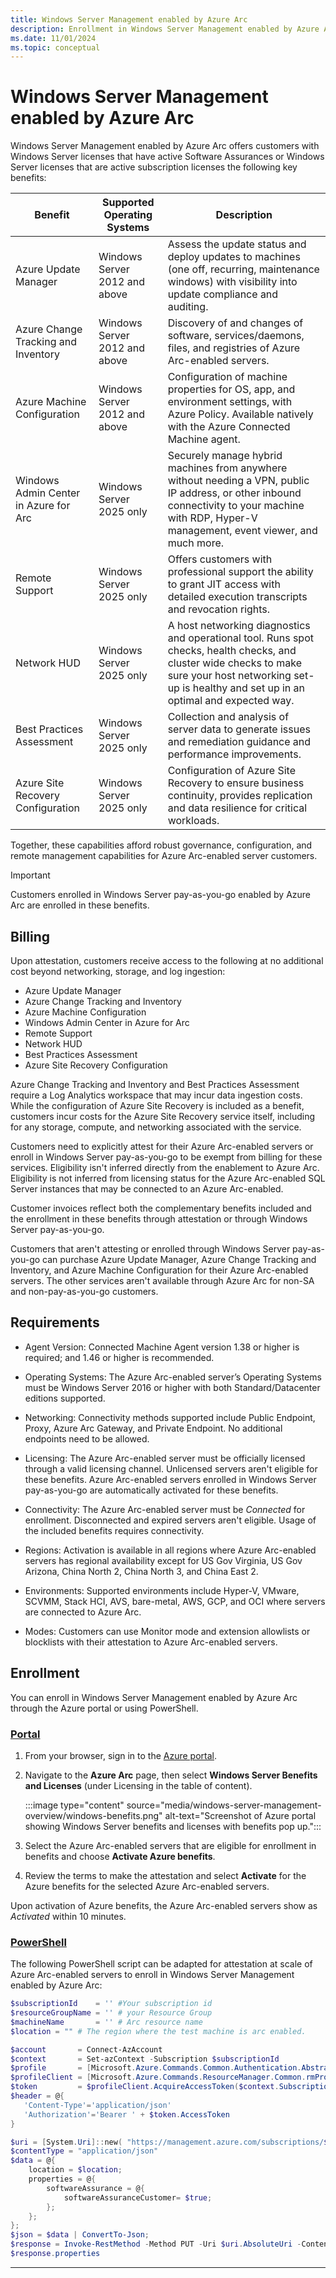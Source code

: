 ```yaml
---
title: Windows Server Management enabled by Azure Arc
description: Enrollment in Windows Server Management enabled by Azure Arc.
ms.date: 11/01/2024
ms.topic: conceptual
---
```


# Windows Server Management enabled by Azure Arc

Windows Server Management enabled by Azure Arc offers customers with Windows Server licenses that have active Software Assurances or Windows Server licenses that are active subscription licenses the following key benefits:

|Benefit  |Supported Operating Systems  |Description  |
|---------|---------|---------|
|Azure Update Manager  |Windows Server 2012 and above  |Assess the update status and deploy updates to machines (one off, recurring, maintenance windows) with visibility into update compliance and auditing.  |
|Azure Change Tracking and Inventory  |Windows Server 2012 and above  |Discovery of and changes of software, services/daemons, files, and registries of Azure Arc-enabled servers.  |
|Azure Machine Configuration  |Windows Server 2012 and above  |Configuration of machine properties for OS, app, and environment settings, with Azure Policy. Available natively with the Azure Connected Machine agent.  |
|Windows Admin Center in Azure for Arc  |Windows Server 2025 only  |Securely manage hybrid machines from anywhere without needing a VPN, public IP address, or other inbound connectivity to your machine with RDP, Hyper-V management, event viewer, and much more.  |
|Remote Support  |Windows Server 2025 only  |Offers customers with professional support the ability to grant JIT access with detailed execution transcripts and revocation rights.  |
|Network HUD  |Windows Server 2025 only  |A host networking diagnostics and operational tool. Runs spot checks, health checks, and cluster wide checks to make sure your host networking set-up is healthy and set up in an optimal and expected way.  |
|Best Practices Assessment  |Windows Server 2025 only  |Collection and analysis of server data to generate issues and remediation guidance and performance improvements.  |
|Azure Site Recovery Configuration  |Windows Server 2025 only  |Configuration of Azure Site Recovery to ensure business continuity, provides replication and data resilience for critical workloads.  |

Together, these capabilities afford robust governance, configuration, and remote management capabilities for Azure Arc-enabled server customers.  

> [!IMPORTANT]
> Customers enrolled in Windows Server pay-as-you-go enabled by Azure Arc are enrolled in these benefits.
> 

## Billing

Upon attestation, customers receive access to the following at no additional cost beyond networking, storage, and log ingestion:

- Azure Update Manager
- Azure Change Tracking and Inventory
- Azure Machine Configuration
- Windows Admin Center in Azure for Arc
- Remote Support
- Network HUD
- Best Practices Assessment
- Azure Site Recovery Configuration

Azure Change Tracking and Inventory and Best Practices Assessment require a Log Analytics workspace that may incur data ingestion costs. While the configuration of Azure Site Recovery is included as a benefit, customers incur costs for the Azure Site Recovery service itself, including for any storage, compute, and networking associated with the service. 

Customers need to explicitly attest for their Azure Arc-enabled servers or enroll in Windows Server pay-as-you-go to be exempt from billing for these services. Eligibility isn't inferred directly from the enablement to Azure Arc. Eligibility is not inferred from licensing status for the Azure Arc-enabled SQL Server instances that may be connected to an Azure Arc-enabled.   

Customer invoices reflect both the complementary benefits included and the enrollment in these benefits through attestation or through Windows Server pay-as-you-go.  

Customers that aren't attesting or enrolled through Windows Server pay-as-you-go can purchase Azure Update Manager, Azure Change Tracking and Inventory, and Azure Machine Configuration for their Azure Arc-enabled servers. The other services aren't available through Azure Arc for non-SA and non-pay-as-you-go customers.

## Requirements

- Agent Version: Connected Machine Agent version 1.38 or higher is required; and 1.46 or higher is recommended.  

- Operating Systems: The Azure Arc-enabled server’s Operating Systems must be Windows Server 2016 or higher with both Standard/Datacenter editions supported.  

- Networking: Connectivity methods supported include Public Endpoint, Proxy, Azure Arc Gateway, and Private Endpoint. No additional endpoints need to be allowed.  

- Licensing: The Azure Arc-enabled server must be officially licensed through a valid licensing channel. Unlicensed servers aren't eligible for these benefits. Azure Arc-enabled servers enrolled in Windows Server pay-as-you-go are automatically activated for these benefits.  

- Connectivity: The Azure Arc-enabled server must be *Connected* for enrollment. Disconnected and expired servers aren't eligible. Usage of the included benefits requires connectivity.   

- Regions: Activation is available in all regions where Azure Arc-enabled servers has regional availability except for US Gov Virginia, US Gov Arizona, China North 2, China North 3, and China East 2.

- Environments: Supported environments include Hyper-V, VMware, SCVMM, Stack HCI, AVS, bare-metal, AWS, GCP, and OCI where servers are connected to Azure Arc. 

- Modes: Customers can use Monitor mode and extension allowlists or blocklists with their attestation to Azure Arc-enabled servers.  

## Enrollment

You can enroll in Windows Server Management enabled by Azure Arc through the Azure portal or using PowerShell.

### [Portal](#tab/portal)

1. From your browser, sign in to the [Azure portal](https://portal.azure.com/).

1. Navigate to the **Azure Arc** page, then select **Windows Server Benefits and Licenses** (under Licensing in the table of content).

    :::image type="content" source="media/windows-server-management-overview/windows-benefits.png" alt-text="Screenshot of Azure portal showing Windows Server benefits and licenses with benefits pop up.":::

1. Select the Azure Arc-enabled servers that are eligible for enrollment in benefits and choose **Activate Azure benefits**.

1. Review the terms to make the attestation and select **Activate** for the Azure benefits for the selected Azure Arc-enabled servers. 

Upon activation of Azure benefits, the Azure Arc-enabled servers show as *Activated* within 10 minutes. 

### [PowerShell](#tab/powershell)

The following PowerShell script can be adapted for attestation at scale of Azure Arc-enabled servers to enroll in Windows Server Management enabled by Azure Arc:

```powershell
$subscriptionId    = '' #Your subscription id 
$resourceGroupName = '' # your Resource Group 
$machineName       = '' # Arc resource name 
$location = "" # The region where the test machine is arc enabled. 

$account       = Connect-AzAccount 
$context       = Set-azContext -Subscription $subscriptionId 
$profile       = [Microsoft.Azure.Commands.Common.Authentication.Abstractions.AzureRmProfileProvider]::Instance.Profile 
$profileClient = [Microsoft.Azure.Commands.ResourceManager.Common.rmProfileClient]::new( $profile ) 
$token         = $profileClient.AcquireAccessToken($context.Subscription.TenantId) 
$header = @{ 
   'Content-Type'='application/json' 
   'Authorization'='Bearer ' + $token.AccessToken 
} 

$uri = [System.Uri]::new( "https://management.azure.com/subscriptions/$subscriptionId/resourceGroups/$resourceGroupName/providers/Microsoft.HybridCompute/machines/$machineName/licenseProfiles/default?api-version=2023-10-03-preview" ) 
$contentType = "application/json"  
$data = @{         
    location = $location; 
    properties = @{ 
        softwareAssurance = @{ 
            softwareAssuranceCustomer= $true; 
        }; 
    }; 
}; 
$json = $data | ConvertTo-Json; 
$response = Invoke-RestMethod -Method PUT -Uri $uri.AbsoluteUri -ContentType $contentType -Headers $header -Body $json; 
$response.properties
```
---






